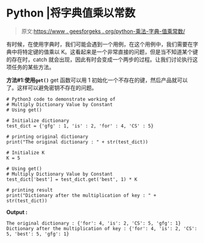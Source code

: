 # Python |将字典值乘以常数

> 原文:[https://www . geesforgeks . org/python-乘法-字典-值乘常数/](https://www.geeksforgeeks.org/python-multiply-dictionary-value-by-constant/)

有时候，在使用字典时，我们可能会遇到一个用例，在这个用例中，我们需要在字典中将特定键的值乘以 K。这看起来是一个非常直接的问题，但是当不知道某个键的存在时，catch 就会出现，因此有时会变成一个两步的过程。让我们讨论执行这项任务的某些方法。

**方法#1:使用`get()`**
get 函数可以用 1 初始化一个不存在的键，然后产品就可以了。这样可以避免密钥不存在的问题。

```
# Python3 code to demonstrate working of
# Multiply Dictionary Value by Constant
# Using get()

# Initialize dictionary
test_dict = {'gfg' : 1, 'is' : 2, 'for' : 4, 'CS' : 5}

# printing original dictionary
print("The original dictionary : " + str(test_dict))

# Initialize K 
K = 5

# Using get()
# Multiply Dictionary Value by Constant
test_dict['best'] = test_dict.get('best', 1) * K

# printing result 
print("Dictionary after the multiplication of key : " + str(test_dict))
```

**Output :**

```
The original dictionary : {'for': 4, 'is': 2, 'CS': 5, 'gfg': 1}
Dictionary after the multiplication of key : {'for': 4, 'is': 2, 'CS': 5, 'best': 5, 'gfg': 1}

```